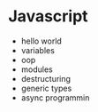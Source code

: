 # Javascript


























- hello world
- variables
- oop
- modules
- destructuring
- generic types
- async programmin

